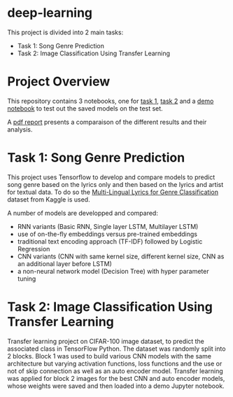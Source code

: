 # deep-learning

This project is divided into 2 main tasks:

- Task 1: Song Genre Prediction
- Task 2: Image Classification Using Transfer Learning

# Project Overview
This repository contains 3 notebooks, one for [task 1](Deep%20Leaning%20-%20Task%201%20-%20Song%20Genre%20Prediction.ipynb), [task 2](Deep%20Learning%20-%20Task%202%20-%20Image%20Classification%20Using%20Transfer%20Learning.ipynb) and a [demo notebook](Demo%20Notebook.ipynb) to test out the saved models on the test set. 

A [pdf report](Deep%20Learning%20Report.pdf) presents a comparaison of the different results and their analysis.

# Task 1: Song Genre Prediction
This project uses Tensorflow to develop and compare models to predict song genre based on the lyrics only and then based on the lyrics and artist for textual data. To do so the [Multi-Lingual Lyrics for Genre Classification](https://www.kaggle.com/datasets/mateibejan/multilingual-lyrics-for-genre-classification) dataset from Kaggle is used.

A number of models are developped and compared:

- RNN variants (Basic RNN, Single layer LSTM, Multilayer LSTM)
- use of on-the-fly embeddings versus pre-trained embeddings
- traditional text encoding approach (TF-IDF) followed by Logistic Regression
- CNN variants (CNN with same kernel size, different kernel size, CNN as an additional layer before LSTM)
- a non-neural network model (Decision Tree) with hyper parameter tuning

# Task 2: Image Classification Using Transfer Learning

Transfer learning project on CIFAR-100 image dataset, to predict the associated class in TensorFlow Python. The dataset was randomly split into 2 blocks. Block 1 was used to build various CNN models with the same architecture but varying activation functions, loss functions and the use or not of skip connection as well as an auto encoder model. Transfer learning was applied for block 2 images for the best CNN and auto encoder models, whose weights were saved and then loaded into a demo Jupyter notebook.

